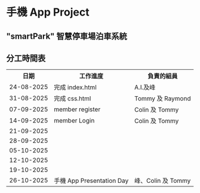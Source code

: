 # <h1>手機 App Project 
##  "smartPark" 智慧停車場泊車系統

<h2>分工時間表

<table>
  <tr>
    <th>日期</th>
    <th>工作進度 </th>
    <th>負責的組員</th>
  </tr>
  <tr>
    <td>24-08-2025</td>
    <td>完成 index.html</td>
    <td> A.I.及峰 </td>
  </tr>
  <tr>
    <td>31-08-2025 </td>
    <td>完成 css.html </td>
    <td>Tommy 及 Raymond</td>
  </tr>
<tr>
    <td>07-09-2025 </td>
    <td>member register </td>
    <td>Colin 及 Tommy</td>
  </tr>
<tr>
    <td>14-09-2025 </td>
    <td>member Login </td>
    <td>Colin 及 Tommy</td>
  </tr>
<tr>
    <td>21-09-2025 </td>
    <td> </td>
    <td></td>
  </tr>
<tr>
    <td>28-09-2025 </td>
    <td> </td>
    <td></td>
  </tr>
<tr>
    <td>05-10-2025 </td>
    <td>
     </td>
    <td></td>
  </tr>
<tr>
    <td>12-10-2025 </td>
    <td> </td>
    <td></td>
  </tr>
<tr>
    <td>19-10-2025 </td>
    <td> </td>
    <td></td>
  </tr>
  <tr>
    <td>26-10-2025 </td>
    <td>手機 App Presentation Day </td>
    <td>峰、Colin 及 Tommy</td>
  </tr>
</table>


